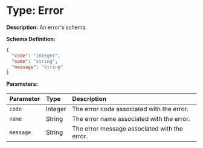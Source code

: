 # Type: Error

**Description:**
An error's schema.

**Schema Definition:**
```json
{
  "code": "integer",
  "name": "string",
  "message": "string"
}
```

**Parameters:**

| Parameter | Type    | Description                               |
| :-------- | :------ | :---------------------------------------- |
| `code`    | Integer | The error code associated with the error. |
| `name`    | String  | The error name associated with the error. |
| `message` | String  | The error message associated with the error. |